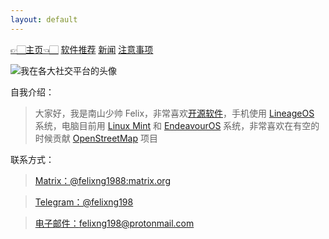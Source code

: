```yaml
---
layout: default
---
```


[👉🏻主页👈🏻](./)      [软件推荐](./software)      [新闻](./news)      [注意事项](./notes)

![我在各大社交平台的头像](https://mirror.ghproxy.com/https://raw.githubusercontent.com/felixng1988/felixng1988.github.io/main/%E5%8D%97%E5%B1%B1%E5%B0%91%E5%B8%85Felix.jpg)

自我介绍：
> 大家好，我是南山少帅 Felix，非常喜欢[开源软件](https://zh.m.wikipedia.org/wiki/%E5%BC%80%E6%BA%90%E8%BD%AF%E4%BB%B6)，手机使用 [LineageOS](https://lineageos.org/) 系统，电脑目前用 [Linux Mint](https://linuxmint.com) 和 [EndeavourOS](https://endeavouros.com/) 系统，非常喜欢在有空的时候贡献 [OpenStreetMap](https://www.openstreetmap.org/about) 项目

联系方式：
> [Matrix：@felixng1988:matrix.org](https://matrix.to/#/@felixng1988:matrix.org)

> [Telegram：@felixng198](https://t.me/felixng198/)

> [电子邮件：felixng198@protonmail.com](mailto:felixng198@protonmail.com)